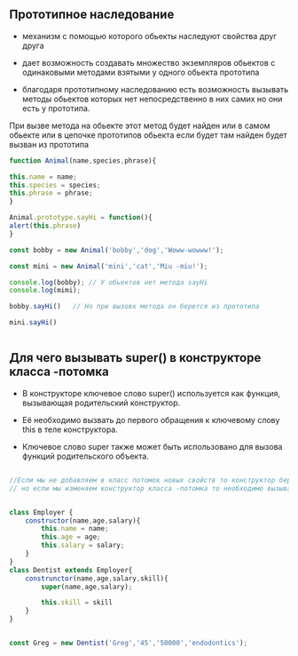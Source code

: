 ## Прототипное наследование 

- механизм с помощью которого обьекты наследуют свойства друг друга


- дает возможность создавать множество экземпляров  обьектов с одинаковыми методами взятыми у одного обьекта прототипа

- благодаря прототипному наследованию есть возможность вызывать методы обьектов которых нет непосредственно в них самих но они есть у прототипа.

При вызве метода на обьекте этот метод будет найден или в самом обьекте или в цепочке прототипов обьекта если будет там найден будет вызван из прототипа

```js
function Animal(name,species,phrase){

this.name = name;
this.species = species;
this.phrase = phrase;
}

Animal.prototype.sayHi = function(){
alert(this.phrase)
}

const bobby = new Animal('bobby','dog','Woww-wowww!');

const mini = new Animal('mini','cat','Miu -miu!');

console.log(bobby); // У обьектов нет метода sayHi
console.log(mimi);

bobby.sayHi()   // Но при вызовк метода он берется из прототипа

mini.sayHi()



```

## Для чего вызывать super() в конструкторе класса -потомка



- В конструкторе ключевое слово super() используется как функция, вызывающая родительский конструктор.

- Её необходимо вызвать до первого обращения к ключевому слову this в теле конструктора.

-  Ключевое слово super также может быть использовано для вызова функций родительского объекта.


```js

//Если мы не добавляем в класс потомок новых свойств то конструктор берется у класса родителя
// но если мы изменяем конструктор класса -потомка то необходимо вызывать конструктор родителя через  super()


class Employer {
    constructor(name,age,salary){
        this.name = name;
        this.age = age;
        this.salary = salary;
    }
}
class Dentist extends Employer{
    construnctor(name,age,salary,skill){
        super(name,age,salary);

        this.skill = skill
    }
}


const Greg = new Dentist('Greg','45','50000','endodontics');

```

